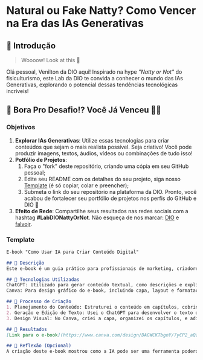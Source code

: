 # Natural ou Fake Natty? Como Vencer na Era das IAs Generativas

## 🚀 Introdução

> Woooow! Look at this 👀

Olá pessoal, Venilton da DIO aqui! Inspirado na hype _"Natty or Not"_ do fisiculturismo, este Lab da DIO te convida a conhecer o mundo das IAs Generativas, explorando o potencial dessas tendências tecnológicas incríveis!

## 🎯 Bora Pro Desafio!? Você Já Venceu 💪🤓

### Objetivos

1. **Explorar IAs Generativas**: Utilize essas tecnologias para criar conteúdos que sejam o mais realista possível. Seja criativo! Você pode produzir imagens, textos, áudios, vídeos ou combinações de tudo isso!
1. **Potfólio de Projetos**:
    1. Faça o "fork" deste repositório, criando uma cópia em seu GitHub pessoal;
    2. Edite seu README com os detalhes do seu projeto, siga nosso [Template](#template) (é só copiar, colar e preencher);
    3. Submeta o link do seu repositório na plataforma da DIO. Pronto, você acabou de fortalecer seu portfólio de projetos nos perfis do GitHub e DIO 🚀
1. **Efeito de Rede**: Compartilhe seus resultados nas redes sociais com a hashtag **#LabDIONattyOrNot**. Não esqueça de nos marcar: [DIO](https://www.linkedin.com/school/dio-makethechange) e [falvojr](https://www.linkedin.com/in/falvojr).

### Template

```markdown
E-book "Como Usar IA para Criar Conteúdo Digital"

## 📒 Descrição
Este e-book é um guia prático para profissionais de marketing, criadores de conteúdo e entusiastas da tecnologia que desejam explorar o uso da Inteligência Artificial em suas produções. Ele cobre as principais ferramentas de IA generativa, oferecendo dicas e orientações para criar textos, imagens, vídeos e áudios de forma eficiente e natural.

## 🤖 Tecnologias Utilizadas
ChatGPT: Utilizado para gerar conteúdo textual, como descrições e explicações, de forma clara e prática.
Canva: Para design gráfico do e-book, incluindo capa, layout e formatação de imagens geradas.

## 🧐 Processo de Criação
1. Planejamento do Conteúdo: Estruturei o conteúdo em capítulos, cobrindo tópicos como introdução à IA generativa, melhores ferramentas e dicas de personalização.
2. Geração e Edição de Texto: Usei o ChatGPT para desenvolver o texto do e-book, garantindo uma linguagem prática e acessível para o público.
3. Design Visual: No Canva, criei a capa, organizei os capítulos, e adicionei elementos visuais para melhorar a estética e tornar o conteúdo mais envolvente.

## 🚀 Resultados
[Link para o e-book](https://www.canva.com/design/DAGWCKTbgnY/7yCP2_aQz26KLrU_sj5xWQ/edit?utm_content=DAGWCKTbgnY&utm_campaign=designshare&utm_medium=link2&utm_source=sharebutton)

## 💭 Reflexão (Opcional)
A criação deste e-book mostrou como a IA pode ser uma ferramenta poderosa e ágil para auxiliar na criação de conteúdos informativos e inspiradores. Utilizar a IA para simplificar temas complexos foi essencial para atingir um público mais amplo, demonstrando o valor da tecnologia como aliada no processo criativo.
```
